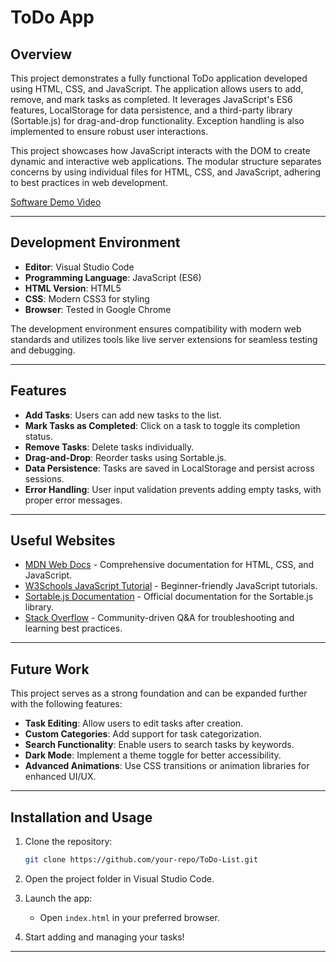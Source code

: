 # ToDo App

## Overview

This project demonstrates a fully functional ToDo application developed using HTML, CSS, and JavaScript. The application allows users to add, remove, and mark tasks as completed. It leverages JavaScript's ES6 features, LocalStorage for data persistence, and a third-party library (Sortable.js) for drag-and-drop functionality. Exception handling is also implemented to ensure robust user interactions.

This project showcases how JavaScript interacts with the DOM to create dynamic and interactive web applications. The modular structure separates concerns by using individual files for HTML, CSS, and JavaScript, adhering to best practices in web development.

[Software Demo Video](https://youtu.be/M-bCJefajD4)

---

## Development Environment

- **Editor**: Visual Studio Code
- **Programming Language**: JavaScript (ES6)
- **HTML Version**: HTML5
- **CSS**: Modern CSS3 for styling
- **Browser**: Tested in Google Chrome

The development environment ensures compatibility with modern web standards and utilizes tools like live server extensions for seamless testing and debugging.

---

## Features

- **Add Tasks**: Users can add new tasks to the list.
- **Mark Tasks as Completed**: Click on a task to toggle its completion status.
- **Remove Tasks**: Delete tasks individually.
- **Drag-and-Drop**: Reorder tasks using Sortable.js.
- **Data Persistence**: Tasks are saved in LocalStorage and persist across sessions.
- **Error Handling**: User input validation prevents adding empty tasks, with proper error messages.

---

## Useful Websites

- [MDN Web Docs](https://developer.mozilla.org/en-US/) - Comprehensive documentation for HTML, CSS, and JavaScript.
- [W3Schools JavaScript Tutorial](https://www.w3schools.com/js/) - Beginner-friendly JavaScript tutorials.
- [Sortable.js Documentation](https://sortablejs.github.io/Sortable/) - Official documentation for the Sortable.js library.
- [Stack Overflow](https://stackoverflow.com/) - Community-driven Q&A for troubleshooting and learning best practices.

---

## Future Work

This project serves as a strong foundation and can be expanded further with the following features:

- **Task Editing**: Allow users to edit tasks after creation.
- **Custom Categories**: Add support for task categorization.
- **Search Functionality**: Enable users to search tasks by keywords.
- **Dark Mode**: Implement a theme toggle for better accessibility.
- **Advanced Animations**: Use CSS transitions or animation libraries for enhanced UI/UX.

---

## Installation and Usage

1. Clone the repository:
   ```bash
   git clone https://github.com/your-repo/ToDo-List.git
   ```

2. Open the project folder in Visual Studio Code.

3. Launch the app:
   - Open `index.html` in your preferred browser.

4. Start adding and managing your tasks!

---


